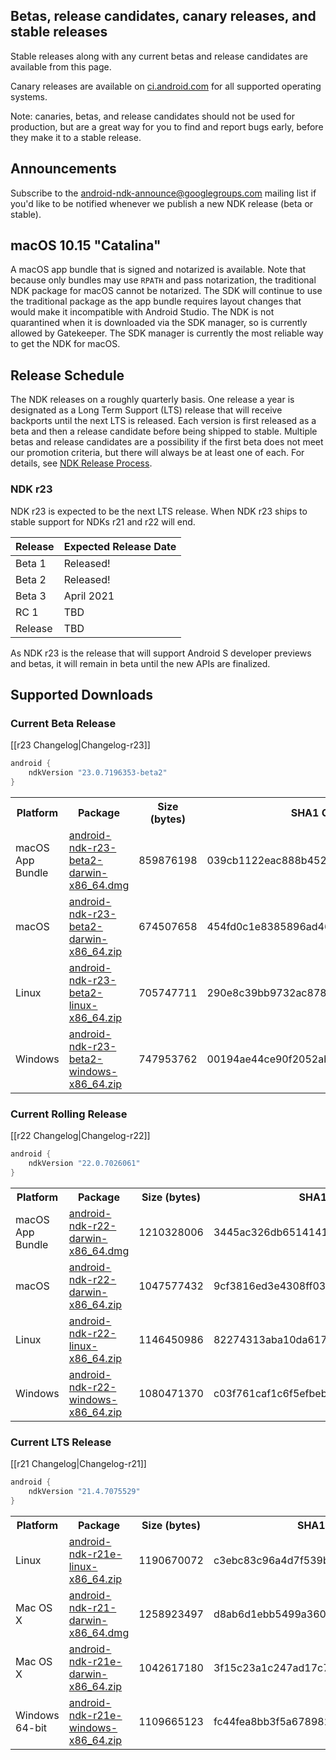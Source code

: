## Betas, release candidates, canary releases, and stable releases

Stable releases along with any current betas and release candidates are available from this page.

Canary releases are available on [ci.android.com](https://ci.android.com/builds/branches/aosp-master-ndk/grid?) for all supported operating systems.

Note: canaries, betas, and release candidates should not be used for production, but are a great way for you to find and report bugs early, before they make it to a stable release.

## Announcements

Subscribe to the [android-ndk-announce@googlegroups.com](https://groups.google.com/g/android-ndk-announce) mailing list if you'd like to be notified whenever we publish a new NDK release (beta or stable).

## macOS 10.15 "Catalina"

A macOS app bundle that is signed and notarized is available. Note that because only bundles may use `RPATH` and pass notarization, the traditional NDK package for macOS cannot be notarized. The SDK will continue to use the traditional package as the app bundle requires layout changes that would make it incompatible with Android Studio. The NDK is not quarantined when it is downloaded via the SDK manager, so is currently allowed by Gatekeeper. The SDK manager is currently the most reliable way to get the NDK for macOS.

## Release Schedule

The NDK releases on a roughly quarterly basis. One release a year is designated
as a Long Term Support (LTS) release that will receive backports until the next
LTS is released. Each version is first released as a beta and then a release
candidate before being shipped to stable. Multiple betas and release candidates
are a possibility if the first beta does not meet our promotion criteria, but
there will always be at least one of each. For details, see [NDK Release
Process](/android/ndk/wiki/NDK-Release-Process).

### NDK r23

NDK r23 is expected to be the next LTS release. When NDK r23 ships to stable
support for NDKs r21 and r22 will end.

Release | Expected Release Date
------- | ---------------------
Beta 1  | Released!
Beta 2  | Released!
Beta 3  | April 2021
RC 1    | TBD
Release | TBD

As NDK r23 is the release that will support Android S developer previews and
betas, it will remain in beta until the new APIs are finalized.

## Supported Downloads

### Current Beta Release

[[r23 Changelog|Changelog-r23]]

```gradle
android {
    ndkVersion "23.0.7196353-beta2"
}
```

<table>
  <tr>
    <th>Platform</th>
    <th>Package</th>
    <th>Size (bytes)</th>
    <th>SHA1 Checksum</th>
  </tr>
  <tr>
    <td>macOS App Bundle</td>
    <td><a href="https://dl.google.com/android/repository/android-ndk-r23-beta2-darwin-x86_64.dmg">android-ndk-r23-beta2-darwin-x86_64.dmg</a></td>
    <td>859876198</td>
    <td>039cb1122eac888b4528c81187d49ce8ef856f17</td>
  </tr>
  <tr>
    <td>macOS</td>
    <td><a href="https://dl.google.com/android/repository/android-ndk-r23-beta2-darwin-x86_64.zip">android-ndk-r23-beta2-darwin-x86_64.zip</a></td>
    <td>674507658</td>
    <td>454fd0c1e8385896ad465d7cfd653e28fbf3523f</td>
  </tr>
  <tr>
    <td>Linux</td>
    <td><a href="https://dl.google.com/android/repository/android-ndk-r23-beta2-linux-x86_64.zip">android-ndk-r23-beta2-linux-x86_64.zip</a></td>
    <td>705747711</td>
    <td>290e8c39bb9732ac8784855e1f22342eb488228e</td>
  </tr>
  <tr>
    <td>Windows</td>
    <td><a href="https://dl.google.com/android/repository/android-ndk-r23-beta2-windows-x86_64.zip">android-ndk-r23-beta2-windows-x86_64.zip</a></td>
    <td>747953762</td>
    <td>00194ae44ce90f2052ab8e42f1a11a0db8d50c2a</td>
  </tr>
</table>

### Current Rolling Release

[[r22 Changelog|Changelog-r22]]

```gradle
android {
    ndkVersion "22.0.7026061"
}
```

<table>
  <tr>
    <th>Platform</th>
    <th>Package</th>
    <th>Size (bytes)</th>
    <th>SHA1 Checksum</th>
  </tr>
  <tr>
    <td>macOS App Bundle</td>
    <td><a href="https://dl.google.com/android/repository/android-ndk-r22-darwin-x86_64.dmg">android-ndk-r22-darwin-x86_64.dmg</a></td>
    <td>1210328006</td>
    <td>3445ac326db65141415d24c9833e27827ca00727</td>
  </tr>
  <tr>
    <td>macOS</td>
    <td><a href="https://dl.google.com/android/repository/android-ndk-r22-darwin-x86_64.zip">android-ndk-r22-darwin-x86_64.zip</a></td>
    <td>1047577432</td>
    <td>9cf3816ed3e4308ff03bd5f69100b373bad12f13</td>
  </tr>
  <tr>
    <td>Linux</td>
    <td><a href="https://dl.google.com/android/repository/android-ndk-r22-linux-x86_64.zip">android-ndk-r22-linux-x86_64.zip</a></td>
    <td>1146450986</td>
    <td>82274313aba10da6177fd41868f56a0f9651dd81</td>
  </tr>
  <tr>
    <td>Windows</td>
    <td><a href="https://dl.google.com/android/repository/android-ndk-r22-windows-x86_64.zip">android-ndk-r22-windows-x86_64.zip</a></td>
    <td>1080471370</td>
    <td>c03f761caf1c6f5efbeb5ccfa573ea922cb955b3</td>
  </tr>
</table>

### Current LTS Release

[[r21 Changelog|Changelog-r21]]

```gradle
android {
    ndkVersion "21.4.7075529"
}
```

<table>
  <tr>
    <th>Platform</th>
    <th>Package</th>
    <th>Size (bytes)</th>
    <th>SHA1 Checksum</th>
  </tr>
  <tr>
    <td>Linux</td>
    <td><a href="https://dl.google.com/android/repository/android-ndk-r21e-linux-x86_64.zip">android-ndk-r21e-linux-x86_64.zip</a></td>
    <td>1190670072</td>
    <td>c3ebc83c96a4d7f539bd72c241b2be9dcd29bda9</td>
  </tr>
  <tr>
    <td>Mac OS X</td>
    <td><a href="https://dl.google.com/android/repository/android-ndk-r21-darwin-x86_64.dmg">android-ndk-r21-darwin-x86_64.dmg</a></td>
    <td>1258923497</td>
    <td>d8ab6d1ebb5499a3604db4134372bfbaff96a94e</td>
  </tr>
  <tr>
    <td>Mac OS X</td>
    <td><a href="https://dl.google.com/android/repository/android-ndk-r21e-darwin-x86_64.zip">android-ndk-r21e-darwin-x86_64.zip</a></td>
    <td>1042617180</td>
    <td>3f15c23a1c247ad17c7c271806848dbd40434738</td>
  </tr>
  <tr>
    <td>Windows 64-bit</td>
    <td><a href="https://dl.google.com/android/repository/android-ndk-r21e-windows-x86_64.zip">android-ndk-r21e-windows-x86_64.zip</a></td>
    <td>1109665123</td>
    <td>fc44fea8bb3f5a6789821f40f41dce2d2cd5dc30</td>
  </tr>
</table>

